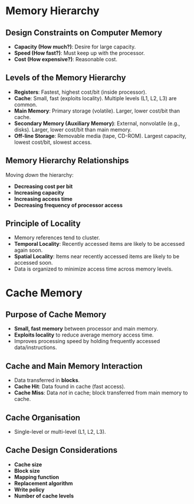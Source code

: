 # Memory Hierarchy

## Design Constraints on Computer Memory
*   **Capacity (How much?)**:  Desire for large capacity.
*   **Speed (How fast?)**: Must keep up with the processor.
*   **Cost (How expensive?)**: Reasonable cost.

## Levels of the Memory Hierarchy
*   **Registers**: Fastest, highest cost/bit (inside processor).
*   **Cache**: Small, fast (exploits locality).  Multiple levels (L1, L2, L3) are common.
*   **Main Memory**: Primary storage (volatile). Larger, lower cost/bit than cache.
*   **Secondary Memory (Auxiliary Memory)**: External, nonvolatile (e.g., disks). Larger, lower cost/bit than main memory.
*   **Off-line Storage**: Removable media (tape, CD-ROM). Largest capacity, lowest cost/bit, slowest access.

## Memory Hierarchy Relationships
Moving *down* the hierarchy:
*   **Decreasing cost per bit**
*   **Increasing capacity**
*   **Increasing access time**
*   **Decreasing frequency of processor access**

## Principle of Locality
*   Memory references tend to cluster.
*   **Temporal Locality**:  Recently accessed items are likely to be accessed again soon.
*   **Spatial Locality**:  Items near recently accessed items are likely to be accessed soon.
*   Data is organized to minimize access time across memory levels.
# Cache Memory

## Purpose of Cache Memory
*   **Small, fast memory** between processor and main memory.
*   **Exploits locality** to reduce average memory access time.
*   Improves processing speed by holding frequently accessed data/instructions.

## Cache and Main Memory Interaction
*   Data transferred in **blocks**.
*   **Cache Hit**: Data found in cache (fast access).
*   **Cache Miss**: Data *not* in cache; block transferred from main memory to cache.

## Cache Organisation
*   Single-level or multi-level (L1, L2, L3).

## Cache Design Considerations
*   **Cache size**
*   **Block size**
*   **Mapping function**
*   **Replacement algorithm**
*   **Write policy**
*   **Number of cache levels**